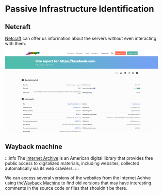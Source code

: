 # Passive Infrastructure Identification

## Netcraft

[Netcraft](https://www.netcraft.com/) can offer us information about the servers without even interacting with them.

![netcraft](image.png)

## Wayback machine

:::info
The [Internet Archive](https://en.wikipedia.org/wiki/Internet_Archive) is an American digital library that provides free public access to digitalized materials, including websites, collected automatically via its web crawlers.
:::

We can access several versions of the websites from the Internet Achive using the[Wayback Machine](https://web.archive.org/) to find old versions that may have interesting comments in the source code or files that shouldn't be there.
